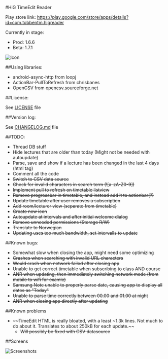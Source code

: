 #HiG TimeEdit Reader

Play store link: https://play.google.com/store/apps/details?id=com.tobbentm.higreader

Currently in stage: 
* Prod: 1.6.6
* Beta: 1.7.1

![Icon](http://tobbentm.com/ul/HiG-Reader_Icon.png "App Icon")


##Using libraries:

* android-async-http from loopj
* ActionBar-PullToRefresh from chrisbanes
* OpenCSV from opencsv.sourceforge.net

##License:

See [LICENSE](LICENSE) file

##Version log:

See [CHANGELOG.md](CHANGELOG.md) file

##TODO:

* Thread DB stuff
* Hide lectures that are older than today (Might not be needed with autoupdate)
* Parse, save and show if a lecture has been changed in the last 4 days (html tag)
* Comment all the code
* ~~Switch to CSV data source~~
* ~~Check for invalid characters in search term (![a-zA-Z0-9])~~
* ~~Implement pull to refresh on timetable listview~~
* ~~Remove progressbar in timetable, and instead add it to actionbar(?)~~
* ~~Update timetable after user removes a subscription~~
* ~~Add room/lecturer view (separate from timetable)~~
* ~~Create new icon~~
* ~~Autoupdate at intervals and after initial welcome dialog~~
* ~~Remove unneeded permissions (Storage R/W)~~
* ~~Translate to Norwegian~~
* ~~Updating uses too much bandwidth, set intervalls to update~~

##Known bugs:

* Somewhat slow when closing the app, might need some optimizing
* ~~Crashes when searching with invalid URL characters~~
* ~~Would crash when network failed after closing app~~
* ~~Unable to get correct timetable when subscribing to class AND course~~
* ~~ANR when updating, then immediately switching network mode (from mobile to wifi for examle)~~
* ~~Samsung Note unable to properly parse date, causing app to display all dates as "Today"~~
* ~~Unable to parse time correctly between 00.00 and 01.00 at night~~
* ~~ANR when closing app directly after updating~~

##Known problems

* ~~TimeEdit HTML is really bloated, with a least ~1.3k lines. Not much to do about it. Translates to about 250kB for each update.~~
	* ~~Will possibly be fixed with CSV datasource~~

##Screens

![Screenshots](http://tobbentm.com/ul/HiG-Reader_Screens.png "Screenshots")